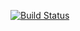 [![Build Status](https://travis-ci.org/kogoia/Hangman.svg?branch=master)](https://travis-ci.org/kogoia/Hangman)
